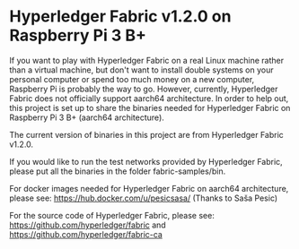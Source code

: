 # Hyperledger Fabric v1.2.0 on Raspberry Pi 3 B+

If you want to play with Hyperledger Fabric on a real Linux machine rather than a virtual machine, but don't want to install double systems on your personal computer or spend too much money on a new computer, Raspberry Pi is probably the way to go. However, currently, Hyperledger Fabric does not officially support aarch64 architecture. In order to help out, this project is set up to share the binaries needed for Hyperledger Fabric on Raspberry Pi 3 B+ (aarch64 architecture).

The current version of binaries in this project are from Hyperledger Fabric v1.2.0.

If you would like to run the test networks provided by Hyperledger Fabric, please put all the binaries in the folder fabric-samples/bin.

For docker images needed for Hyperledger Fabric on aarch64 architecture, please see:
https://hub.docker.com/u/pesicsasa/
(Thanks to Saša Pesic)

For the source code of Hyperledger Fabric, please see:
https://github.com/hyperledger/fabric and
https://github.com/hyperledger/fabric-ca
